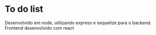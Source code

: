 # To do list

Desenvolvido em node, utilizando express e sequelize para o backend. Frontend desenvolvido com react
